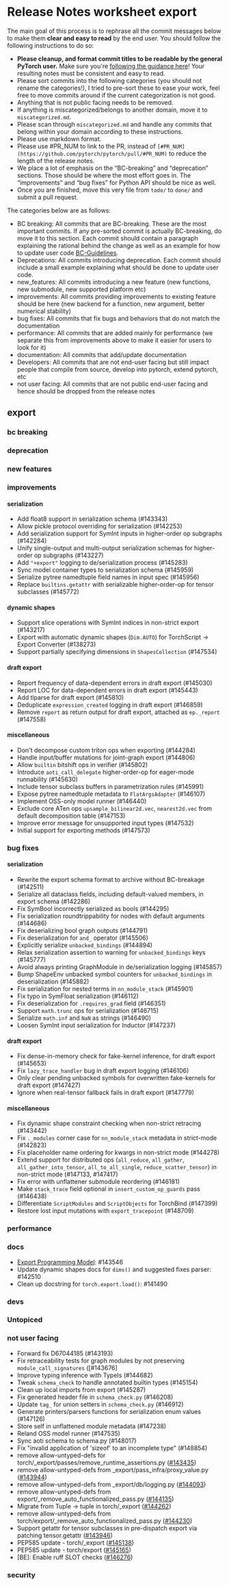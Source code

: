 
# Release Notes worksheet export

The main goal of this process is to rephrase all the commit messages below to make them **clear and easy to read** by the end user. You should follow the following instructions to do so:

* **Please cleanup, and format commit titles to be readable by the general PyTorch user.** Make sure you're [following the guidance here](https://docs.google.com/document/d/14OmgGBr1w6gl1VO47GGGdwrIaUNr92DFhQbY_NEk8mQ/edit)! Your resulting notes must be consistent and easy to read.
* Please sort commits into the following categories (you should not rename the categories!), I tried to pre-sort these to ease your work, feel free to move commits around if the current categorization is not good.
* Anything that is not public facing needs to be removed.
* If anything is miscategorized/belongs to another domain, move it to `miscategorized.md`.
* Please scan through `miscategorized.md` and handle any commits that belong within your domain according to these instructions.
* Please use markdown format.
* Please use #PR_NUM to link to the PR, instead of `[#PR_NUM](https://github.com/pytorch/pytorch/pull/#PR_NUM)` to reduce the length of the release notes.
* We place a lot of emphasis on the “BC-breaking” and “deprecation” sections. Those should be where the most effort goes in. The “improvements” and “bug fixes” for Python API should be nice as well.
* Once you are finished, move this very file from `todo/` to `done/` and submit a pull request.

The categories below are as follows:

* BC breaking: All commits that are BC-breaking. These are the most important commits. If any pre-sorted commit is actually BC-breaking, do move it to this section. Each commit should contain a paragraph explaining the rational behind the change as well as an example for how to update user code [BC-Guidelines](https://docs.google.com/document/d/14OmgGBr1w6gl1VO47GGGdwrIaUNr92DFhQbY_NEk8mQ/edit#heading=h.a9htwgvvec1m).
* Deprecations: All commits introducing deprecation. Each commit should include a small example explaining what should be done to update user code.
* new_features: All commits introducing a new feature (new functions, new submodule, new supported platform etc)
* improvements: All commits providing improvements to existing feature should be here (new backend for a function, new argument, better numerical stability)
* bug fixes: All commits that fix bugs and behaviors that do not match the documentation
* performance: All commits that are added mainly for performance (we separate this from improvements above to make it easier for users to look for it)
* documentation: All commits that add/update documentation
* Developers: All commits that are not end-user facing but still impact people that compile from source, develop into pytorch, extend pytorch, etc
* not user facing: All commits that are not public end-user facing and hence should be dropped from the release notes

## export
### bc breaking
### deprecation
### new features
### improvements
#### serialization
- Add float8 support in serialization schema (#143343)
- Allow pickle protocol overriding for serialization (#142253)
- Add serialization support for SymInt inputs in higher-order op subgraphs (#142284)
- Unify single-output and multi-output serialization schemas for higher-order op subgraphs (#143227)
- Add `"+export"` logging to de/serialization process (#145283)
- Sync model container types to serialization schema (#145959)
- Serialize pytree namedtuple field names in input spec (#145956)
- Replace `builtins.getattr` with serializable higher-order-op for tensor subclasses (#145772)
#### dynamic shapes
- Support slice operations with SymInt indices in non-strict export (#143217)
- Export with automatic dynamic shapes (`Dim.AUTO`) for TorchScript -> Export Converter (#138273)
- Support partially specifying dimensions in `ShapesCollection` (#147534)
#### draft export
- Report frequency of data-dependent errors in draft export (#145030)
- Report LOC for data-dependent errors in draft export (#145443)
- Add tlparse for draft export (#145810)
- Deduplicate `expression_created` logging in draft export (#146859)
- Remove `report` as return output for draft export, attached as `ep._report` (#147558)
#### miscellaneous
- Don't decompose custom triton ops when exporting (#144284)
- Handle input/buffer mutations for joint-graph export (#144806)
- Allow `builtin` bitshift ops in verifier (#145802)
- Introduce `aoti_call_delegate` higher-order-op for eager-mode runnability (#145630)
- Include tensor subclass buffers in parametrization rules (#145991)
- Expose pytree namedtuple metadata to `FlatArgsAdapter` (#146107)
- Implement OSS-only model runner (#146440)
- Exclude core ATen ops `upsample_bilinear2d.vec`, `nearest2d.vec` from default decomposition table (#147153)
- Improve error message for unsupported input types (#147532)
- Initial support for exporting methods (#147573)
### bug fixes
#### serialization
- Rewrite the export schema format to archive without BC-breakage (#142511)
- Serialize all dataclass fields, including default-valued members, in export schema (#142286)
- Fix SymBool incorrectly serialized as bools (#144295)
- Fix serialization roundtrippability for nodes with default arguments (#144686)
- Fix deserializing bool graph outputs (#144791)
- Fix deserialization for `and_` operator (#145506)
- Explicitly serialize `unbacked_bindings` (#144894)
- Relax serialization assertion to warning for `unbacked_bindings` keys (#145777)
- Avoid always printing GraphModule in de/serialization logging (#145857)
- Bump ShapeEnv unbacked symbol counters for `unbacked_bindings` in deserialization (#145882)
- Fix serialization for nested terms in `nn_module_stack` (#145901)
- Fix typo in SymFloat serialization (#146112)
- Fix deserialization for `.requires_grad` field (#146351)
- Support `math.trunc` ops for serialization (#146715)
- Serialize `math.inf` and `NaN` as strings (#146490)
- Loosen SymInt input serialization for Inductor (#147237)
#### draft export
- Fix dense-in-memory check for fake-kernel inference, for draft export (#145653)
- Fix `lazy_trace_handler` bug in draft export logging (#146106)
- Only clear pending unbacked symbols for overwritten fake-kernels for draft export (#147427)
- Ignore when real-tensor fallback fails in draft export (#147779)
#### miscellaneous
- Fix dynamic shape constraint checking when non-strict retracing (#143442)
- Fix `._modules` corner case for `nn_module_stack` metadata in strict-mode (#142823)
- Fix placeholder name ordering for kwargs in non-strict mode (#144278)
- Extend support for distributed ops (`all_reduce`, `all_gather`, `all_gather_into_tensor`, `all_to_all_single`, `reduce_scatter_tensor`) in non-strict mode (#147133, #147417)
- Fix error with unflattener submodule reordering (#146181)
- Make `stack_trace` field optional in `insert_custom_op_guards` pass (#146438)
- Differentiate `ScriptModules` and `ScriptObjects` for TorchBind (#147399)
- Restore lost input mutations with `export_tracepoint` (#148709)
### performance
### docs
- [Export Programming Model](https://pytorch.org/docs/main/export.programming_model.html): #143546
- Update dynamic shapes docs for `dims()` and suggested fixes parser: #142510
- Clean up docstring for `torch.export.load()`: #141490
### devs
### Untopiced
### not user facing
- Forward fix D67044185 (#143193)
- Fix retraceability tests for graph modules by not preserving `module_call_signatures` ([#143676]
- Improve typing inference with TypeIs (#144682)
- Tweak `schema_check` to handle annotated builtin types (#145154)
- Clean up local imports from export (#145287)
- Fix generated header file in `schema_check.py` (#146208)
- Update `tag_` for union setters in `schema_check.py` (#146912)
- Generate printers/parsers functions for serialization enum values (#147126)
- Store self in unflattened module metadata (#147238)
- Reland OSS model runner (#147535)
- Sync aoti schema to schema.py (#148017)
- Fix "invalid application of 'sizeof' to an incomplete type" (#148854)
- remove allow-untyped-defs for torch/_export/passes/remove_runtime_assertions.py ([#143435](https://github.com/pytorch/pytorch/pull/143435))
- remove allow-untyped-defs from _export/pass_infra/proxy_value.py ([#143944](https://github.com/pytorch/pytorch/pull/143944))
- remove allow-untyped-defs from _export/db/logging.py ([#144093](https://github.com/pytorch/pytorch/pull/144093))
- remove allow-untyped-defs from export/_remove_auto_functionalized_pass.py ([#144135](https://github.com/pytorch/pytorch/pull/144135))
- Migrate from Tuple -> tuple in torch/_export ([#144262](https://github.com/pytorch/pytorch/pull/144262))
- remove allow-untyped-defs from torch/export/_remove_auto_functionalized_pass.py ([#144230](https://github.com/pytorch/pytorch/pull/144230))
- Support getattr for tensor subclasses in pre-dispatch export via patching tensor.getattr ([#143946](https://github.com/pytorch/pytorch/pull/143946))
- PEP585 update - torch/_export ([#145138](https://github.com/pytorch/pytorch/pull/145138))
- PEP585 update - torch/export ([#145165](https://github.com/pytorch/pytorch/pull/145165))
- [BE]: Enable ruff SLOT checks ([#146276](https://github.com/pytorch/pytorch/pull/146276))
### security

